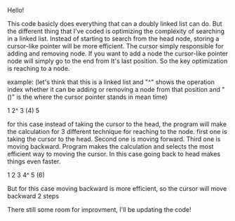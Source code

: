 Hello!

This code basicly does everything that can a doubly linked list can do. But the different thing that I've coded is optimizing the complexity of searching in a linked list. Instead of starting to search from the head node, storing a cursor-like pointer will be more efficient. The cursor simply responsible for adding and removing node. If you want to add a node the cursor-like pointer node will simply go to the end from It's last position. So the key optimization is reaching to a node.

example:
(let's think that this is a linked list and "^" shows the operation index whether it can be adding or removing a node from that position and "()" is the where the cursor pointer stands in mean time)

1 2^ 3 (4) 5 
     
for this case instead of taking the cursor to the head, the program will make the calculation for 3 different technique for reaching to the node. first one is taking the cursor to the head. Second one is moving forward. Third one is moving backward. Program makes the calculation and selects the most efficient way to moving the cursor. In this case going back to head makes things even faster.
 
 1 2 3 4^ 5 (6)

But for this case moving backward is more efficient, so the cursor will move backward 2 steps




There still some room for improvment, I'll be updating the code!
